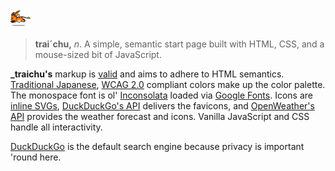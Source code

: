 ![traichu](favicon-32x32.png?raw=true)

> **trai´chu,** _n_. A simple, semantic start page built with HTML, CSS, and a mouse-sized bit of JavaScript.
 
**_traichu's** markup is [valid](https://validator.w3.org/nu/?doc=https%3A%2F%2Ftressley.github.io%2F_traichu%2Findex.html) and aims to adhere to HTML semantics. [Traditional Japanese](https://www.nipponcolors.com), [WCAG 2.0](https://www.w3.org/TR/WCAG20/) compliant colors make up the color palette. The monospace font is ol' [Inconsolata](https://fonts.google.com/specimen/Inconsolata) loaded via [Google Fonts](https://fonts.google.com). Icons are [inline SVGs](https://css-tricks.com/pretty-good-svg-icon-system/), [DuckDuckGo's API](https://icons.duckduckgo.com/ip3/duckduckgo.com.ico) delivers the favicons, and [OpenWeather's API](https://openweathermap.org) provides the weather forecast and icons. Vanilla JavaScript and CSS handle all interactivity.

[DuckDuckGo](https://duckduckgo.com) is the default search engine because privacy is important 'round here.
